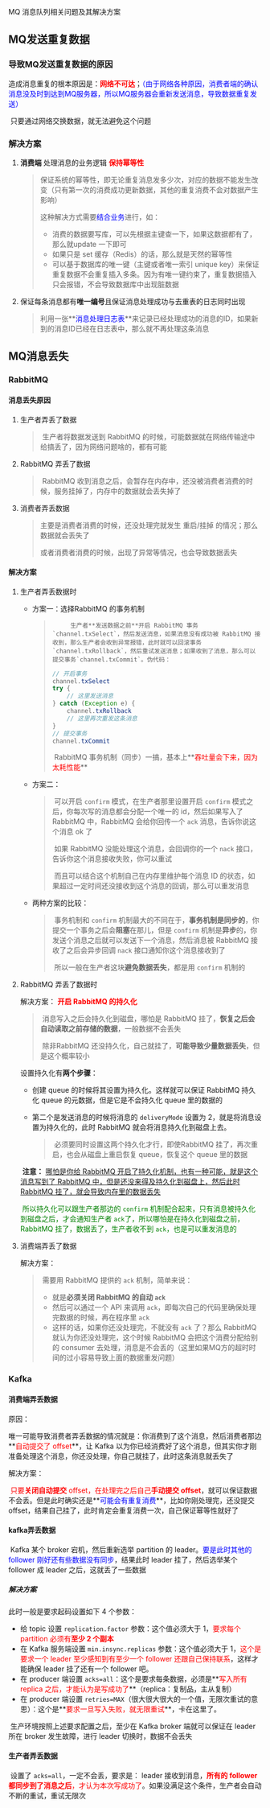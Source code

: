 MQ 消息队列相关问题及其解决方案



## MQ发送重复数据

### 导致MQ发送重复数据的原因

​		造成消息重复的根本原因是：<font color=red>**网络不可达**</font>；<font color=blue>（由于网络各种原因，消费者端的确认消息没及时到达到MQ服务器，所以MQ服务器会重新发送消息，导致数据重复发送）</font>

​		只要通过网络交换数据，就无法避免这个问题

### 解决方案

1. **消费端** 处理消息的业务逻辑 <font color=red>**保持幂等性**</font>

   > ​		保证系统的幂等性，即无论重复消息发多少次，对应的数据不能发生改变（只有第一次的消费成功更新数据，其他的重复消费不会对数据产生影响）
   >
   > 这种解决方式需要<font color=blue>结合业务</font>进行，如：
   >
   > - 消费的数据要写库，可以先根据主键查一下，如果这数据都有了，那么就update 一下即可
   > - 如果只是 set 缓存（Redis）的话，那么就是天然的幂等性
   > - 可以基于数据库的唯一键（主键或者唯一索引 unique key）来保证重复数据不会重复插入多条。因为有唯一键约束了，重复数据插入只会报错，不会导致数据库中出现脏数据

2. 保证每条消息都有**唯一编号**且保证消息处理成功与去重表的日志同时出现

   > ​		利用一张**<font color=blue>消息处理日志表</font>**来记录已经处理成功的消息的ID，如果新到的消息ID已经在日志表中，那么就不再处理这条消息



## MQ消息丢失

### RabbitMQ

#### 消息丢失原因

1. 生产者弄丢了数据

   > ​		生产者将数据发送到 RabbitMQ 的时候，可能数据就在网络传输途中给搞丢了，因为网络问题啥的，都有可能

2. RabbitMQ 弄丢了数据

   > ​		RabbitMQ 收到消息之后，会暂存在内存中，还没被消费者消费的时候，服务挂掉了，内存中的数据就会丢失掉了

3. 消费者弄丢数据

   > 主要是消费者消费的时候，还没处理完就发生 重启/挂掉 的情况；那么数据就会丢失了
   >
   > 或者消费者消费的时候，出现了异常等情况，也会导致数据丢失



#### 解决方案

1. 生产者弄丢数据时

   - 方案一：选择RabbitMQ 的事务机制

     >  		生产者**发送数据之前**开启 RabbitMQ 事务`channel.txSelect`，然后发送消息，如果消息没有成功被 RabbitMQ 接收到，那么生产者会收到异常报错，此时就可以回滚事务`channel.txRollback`，然后重试发送消息；如果收到了消息，那么可以提交事务`channel.txCommit`。伪代码：
     >
     > ```java
     > // 开启事务
     > channel.txSelect
     > try {
     >     // 这里发送消息
     > } catch (Exception e) {
     >     channel.txRollback
     >     // 这里再次重发这条消息
     > }
     > // 提交事务
     > channel.txCommit
     > ```
     >
     > ​		RabbitMQ 事务机制（同步）一搞，基本上**<font color=red>吞吐量会下来，因为太耗性能</font>**

   - 方案二：

     > ​		可以开启 `confirm` 模式，在生产者那里设置开启 `confirm` 模式之后，你每次写的消息都会分配一个唯一的 id，然后如果写入了 RabbitMQ 中，RabbitMQ 会给你回传一个 `ack` 消息，告诉你说这个消息 ok 了
     >
     > ​		如果 RabbitMQ 没能处理这个消息，会回调你的一个 `nack` 接口，告诉你这个消息接收失败，你可以重试
     >
     > ​		而且可以结合这个机制自己在内存里维护每个消息 ID 的状态，如果超过一定时间还没接收到这个消息的回调，那么可以重发消息

   - 两种方案的比较：

     > ​		事务机制和 `confirm` 机制最大的不同在于，**事务机制是同步的**，你提交一个事务之后会**阻塞**在那儿，但是 `confirm` 机制是**异步**的，你发送个消息之后就可以发送下一个消息，然后消息被 RabbitMQ 接收了之后会异步回调 `nack` 接口通知你这个消息接收到了
     >
     > ​		所以一般在生产者这块**避免数据丢失**，都是用 `confirm` 机制的

     

2. RabbitMQ 弄丢了数据时

   解决方案： **<font color=red>开启 RabbitMQ 的持久化</font>**

   > ​		消息写入之后会持久化到磁盘，哪怕是 RabbitMQ 挂了，**恢复之后会自动读取之前存储的数据**，一般数据不会丢失
   >
   > ​		除非RabbitMQ 还没持久化，自己就挂了，**可能导致少量数据丢失**，但是这个概率较小

   设置持久化有**两个步骤**：

   - 创建 queue 的时候将其设置为持久化。这样就可以保证 RabbitMQ 持久化 queue 的元数据，但是它是不会持久化 queue 里的数据的

   - 第二个是发送消息的时候将消息的 `deliveryMode` 设置为 2，就是将消息设置为持久化的，此时 RabbitMQ 就会将消息持久化到磁盘上去。

     > ​		必须要同时设置这两个持久化才行，即使RabbitMQ 挂了，再次重启，也会从磁盘上重启恢复 queue，恢复这个 queue 里的数据

   ​         **注意：** <u>哪怕是你给 RabbitMQ 开启了持久化机制，也有一种可能，就是这个消息写到了 RabbitMQ 中，但是还没来得及持久化到磁盘上，然后此时 RabbitMQ 挂了，就会导致内存里的数据丢失</u>

   ​		<font color=green>所以持久化可以跟生产者那边的 `confirm` 机制配合起来，只有消息被持久化到磁盘之后，才会通知生产者 `ack`了，所以哪怕是在持久化到磁盘之前，RabbitMQ 挂了，数据丢了，生产者收不到 `ack`，也是可以重发消息的</font>

   

3. 消费端弄丢了数据

   解决方案：

   > ​		需要用 RabbitMQ 提供的 `ack` 机制，简单来说：
   >
   > - 就是**必须关闭 RabbitMQ 的自动 `ack`**
   > - 然后可以通过一个 API 来调用 `ack`，即每次自己的代码里确保处理完数据的时候，再在程序里 `ack` 
   > - 这样的话，如果你还没处理完，不就没有 `ack` 了？那么 RabbitMQ 就认为你还没处理完，这个时候 RabbitMQ 会把这个消费分配给别的 consumer 去处理，消息是不会丢的（这里如果MQ方的超时时间的过小容易导致上面的数据重发问题）



### Kafka

#### 消费端弄丢数据

原因：

​		唯一可能导致消费者弄丢数据的情况就是：你消费到了这个消息，然后消费者那边**<font color=red>自动提交了 offset</font>**，让 Kafka 以为你已经消费好了这个消息，但其实你才刚准备处理这个消息，你还没处理，你自己就挂了，此时这条消息就丢失了

解决方案：

​		<font color=red>只要**关闭自动提交** offset，在处理完之后自己**手动提交 offset**</font>，就可以保证数据不会丢。但是此时确实还是**<font color=blue>可能会有重复消费</font>**，比如你刚处理完，还没提交 offset，结果自己挂了，此时肯定会重复消费一次，自己保证幂等性就好了



#### kafka弄丢数据

​		Kafka 某个 broker 宕机，然后重新选举 partition 的 leader。<font color=blue>要是此时其他的 follower 刚好还有些数据没有同步</font>，结果此时 leader 挂了，然后选举某个 follower 成 leader 之后，这就丢了一些数据



##### 解决方案

此时一般是要求起码设置如下 4 个参数：

- 给 topic 设置 `replication.factor` 参数：这个值必须大于 1，<font color=red>要求每个 partition 必须有**至少 2 个副本**</font>
- 在 Kafka 服务端设置 `min.insync.replicas` 参数：这个值必须大于 1，<font color=red>这个是要求一个 leader 至少感知到有至少一个 follower 还跟自己保持联系</font>，这样才能确保 leader 挂了还有一个 follower 吧。
- 在 producer 端设置 `acks=all`：这个是要求每条数据，必须是**<font color=red>写入所有 replica 之后，才能认为是写成功了</font>**（replica：复制品，主从复制）
- 在 producer 端设置 `retries=MAX`（很大很大很大的一个值，无限次重试的意思）：这个是**<font color=red>要求一旦写入失败，就无限重试</font>**，卡在这里了。

​		生产环境按照上述要求配置之后，至少在 Kafka broker 端就可以保证在 leader 所在 broker 发生故障，进行 leader 切换时，数据不会丢失



#### 生产者弄丢数据

​		设置了 `acks=all`，一定不会丢，要求是： leader 接收到消息，<font color=red>**所有的 follower 都同步到了消息之后**，才认为本次写成功了</font>。如果没满足这个条件，生产者会自动不断的重试，重试无限次